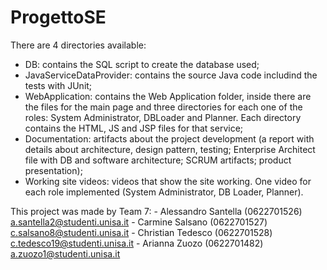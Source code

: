 # ProgettoSE

There are 4 directories available:
  - DB: contains the SQL script to create the database used;
  - JavaServiceDataProvider: contains the source Java code includind the tests with JUnit;
  - WebApplication: contains the Web Application folder, inside there are the files for the main page and three directories for each one of the roles: System Administrator,                             DBLoader and Planner. Each directory contains the HTML, JS and JSP files for that service;
  - Documentation: artifacts about the project development (a report with details about architecture, design pattern, testing; Enterprise Architect file with DB and software                          architecture; SCRUM artifacts; product presentation);
  - Working site videos: videos that show the site working. One video for each role implemented (System Administrator, DB Loader, Planner).
  
  
  This project was made by Team 7:
        - Alessandro Santella (0622701526) a.santella2@studenti.unisa.it
        - Carmine Salsano     (0622701527) c.salsano8@studenti.unisa.it
        - Christian Tedesco   (0622701528) c.tedesco19@studenti.unisa.it
        - Arianna Zuozo       (0622701482) a.zuozo1@studenti.unisa.it

